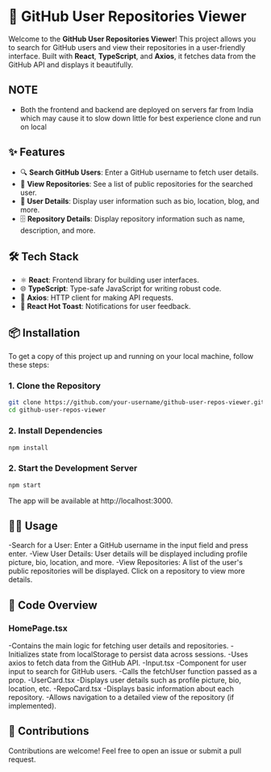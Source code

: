 # 🚀 GitHub User Repositories Viewer

Welcome to the **GitHub User Repositories Viewer**! This project allows you to search for GitHub users and view their repositories in a user-friendly interface. Built with **React**, **TypeScript**, and **Axios**, it fetches data from the GitHub API and displays it beautifully.

## NOTE
- Both the frontend and backend are deployed on servers far from India which may cause it to slow down little for best experience clone and run on local 

## ✨ Features

- 🔍 **Search GitHub Users**: Enter a GitHub username to fetch user details.
- 📂 **View Repositories**: See a list of public repositories for the searched user.
- 🌟 **User Details**: Display user information such as bio, location, blog, and more.
- 🗄️ **Repository Details**: Display repository information such as name, description, and more.

## 🛠️ Tech Stack

- ⚛️ **React**: Frontend library for building user interfaces.
- 🌐 **TypeScript**: Type-safe JavaScript for writing robust code.
- 🚀 **Axios**: HTTP client for making API requests.
- 🍞 **React Hot Toast**: Notifications for user feedback.

## 📦 Installation

To get a copy of this project up and running on your local machine, follow these steps:

### 1. Clone the Repository

```bash
git clone https://github.com/your-username/github-user-repos-viewer.git
cd github-user-repos-viewer
```
### 2. Install Dependencies
```bash
npm install
```
### 2. Start the Development Server
```bash
npm start
```

The app will be available at http://localhost:3000.


## 🧑‍💻 Usage
-Search for a User: Enter a GitHub username in the input field and press enter.
-View User Details: User details will be displayed including profile picture, bio, location, and more.
-View Repositories: A list of the user's public repositories will be displayed. Click on a repository to view more details.


## 📝 Code Overview
### HomePage.tsx
-Contains the main logic for fetching user details and repositories.
-Initializes state from localStorage to persist data across sessions.
-Uses axios to fetch data from the GitHub API.
-Input.tsx
-Component for user input to search for GitHub users.
-Calls the fetchUser function passed as a prop.
-UserCard.tsx
-Displays user details such as profile picture, bio, location, etc.
-RepoCard.tsx
-Displays basic information about each repository.
-Allows navigation to a detailed view of the repository (if implemented).

## 🌟 Contributions
Contributions are welcome! Feel free to open an issue or submit a pull request.






